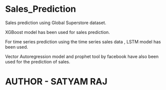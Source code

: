 # Sales_Prediction


Sales prediction using Global Superstore dataset.

XGBoost model has been used for sales prediction.

For time series prediction using the time series sales data , LSTM model has been used.


Vector Autoregression model and prophet tool by facebook have also been used for the prediction of sales.

# AUTHOR - SATYAM RAJ 